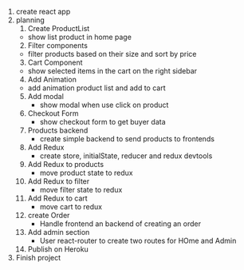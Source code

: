1. create react app
2. planning
   1. Create ProductList
   - show list product in home page
   2. Filter components
   - filter products based on their size and sort by price
   3. Cart Component
   - show selected items in the cart on the right sidebar
   4. Add Animation
   - add animation product list and add to cart
   5. Add modal
      - show modal when use click on product
   6. Checkout Form
      - show checkout form to get buyer data
   7. Products backend
      - create simple backend to send products to frontends
   8. Add Redux
      - create store, initialState, reducer and redux devtools
   9. Add Redux to products
      - move product state to redux
   10. Add Redux to filter
       - move filter state to redux
   11. Add Redux to cart
       - move cart to redux
   12. create Order
       - Handle frontend an backend of creating an order
   13. Add admin section
       - User react-router to create two routes for HOme and Admin
   14. Publish on Heroku
3. Finish project
